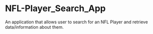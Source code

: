 # NFL-Player_Search_App
An application that allows user to search for an NFL Player and retrieve data/information about them.
